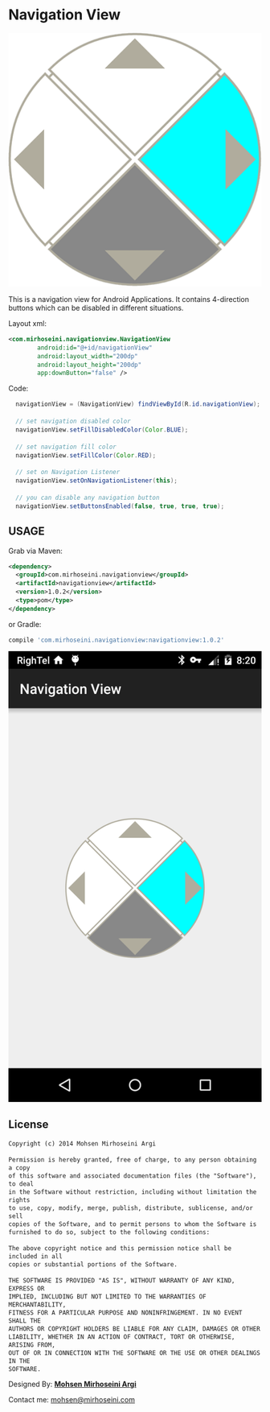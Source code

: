 Navigation View
============

![Logo](logo.png)

This is a navigation view for Android Applications. It contains 4-direction buttons which can be disabled in different situations.

Layout xml:
```xml
<com.mirhoseini.navigationview.NavigationView
        android:id="@+id/navigationView"
        android:layout_width="200dp"
        android:layout_height="200dp"
        app:downButton="false" />
```  

Code:
```java
  navigationView = (NavigationView) findViewById(R.id.navigationView);

  // set navigation disabled color
  navigationView.setFillDisabledColor(Color.BLUE);

  // set navigation fill color
  navigationView.setFillColor(Color.RED);

  // set on Navigation Listener
  navigationView.setOnNavigationListener(this);

  // you can disable any navigation button
  navigationView.setButtonsEnabled(false, true, true, true);
```

USAGE
--------

Grab via Maven:
```xml
<dependency>
  <groupId>com.mirhoseini.navigationview</groupId>
  <artifactId>navigationview</artifactId>
  <version>1.0.2</version>
  <type>pom</type>
</dependency>
```
or Gradle:
```groovy
compile 'com.mirhoseini.navigationview:navigationview:1.0.2'
```

![Screenshot](/Screenshot.png)

License
-------

    Copyright (c) 2014 Mohsen Mirhoseini Argi

    Permission is hereby granted, free of charge, to any person obtaining a copy
    of this software and associated documentation files (the "Software"), to deal
    in the Software without restriction, including without limitation the rights
    to use, copy, modify, merge, publish, distribute, sublicense, and/or sell
    copies of the Software, and to permit persons to whom the Software is
    furnished to do so, subject to the following conditions:

    The above copyright notice and this permission notice shall be included in all
    copies or substantial portions of the Software.

    THE SOFTWARE IS PROVIDED "AS IS", WITHOUT WARRANTY OF ANY KIND, EXPRESS OR
    IMPLIED, INCLUDING BUT NOT LIMITED TO THE WARRANTIES OF MERCHANTABILITY,
    FITNESS FOR A PARTICULAR PURPOSE AND NONINFRINGEMENT. IN NO EVENT SHALL THE
    AUTHORS OR COPYRIGHT HOLDERS BE LIABLE FOR ANY CLAIM, DAMAGES OR OTHER
    LIABILITY, WHETHER IN AN ACTION OF CONTRACT, TORT OR OTHERWISE, ARISING FROM,
    OUT OF OR IN CONNECTION WITH THE SOFTWARE OR THE USE OR OTHER DEALINGS IN THE
    SOFTWARE.

Designed By: [<b>Mohsen Mirhoseini Argi</b>][1]<br />

Contact me: mohsen@mirhoseini.com

[1]: http://www.mirhoseini.com
